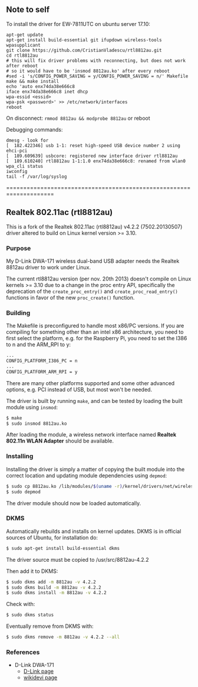 ## Note to self
To install the driver for EW-7811UTC on ubuntu server 17.10:
```
apt-get update
apt-get install build-essential git ifupdown wireless-tools wpasupplicant
git clone https://github.com/CristianVladescu/rtl8812au.git
cd rtl8812au
# this will fix driver problems with reconnecting, but does not work after reboot
# so it would have to be 'insmod 8812au.ko' after every reboot
#sed -i 's/CONFIG_POWER_SAVING = y/CONFIG_POWER_SAVING = n/' Makefile
make && make install
echo 'auto enx74da38e666c8
iface enx74da38e666c8 inet dhcp
wpa-essid <essid>
wpa-psk <password>' >> /etc/network/interfaces
reboot
```

On disconnect:
`rmmod 8812au && modprobe 8812au`
or reboot

Debugging commands:
```
dmesg - look for
[  182.422346] usb 1-1: reset high-speed USB device number 2 using ehci-pci
[  189.609639] usbcore: registered new interface driver rtl8812au
[  189.610240] rtl8812au 1-1:1.0 enx74da38e666c8: renamed from wlan0
wpa_cli status
iwconfig
tail -f /var/log/syslog
```

====================================================================

## Realtek 802.11ac (rtl8812au)

This is a fork of the Realtek 802.11ac (rtl8812au) v4.2.2 (7502.20130507)
driver altered to build on Linux kernel version >= 3.10.

### Purpose

My D-Link DWA-171 wireless dual-band USB adapter needs the Realtek 8812au
driver to work under Linux.

The current rtl8812au version (per nov. 20th 2013) doesn't compile on Linux
kernels >= 3.10 due to a change in the proc entry API, specifically the
deprecation of the `create_proc_entry()` and `create_proc_read_entry()`
functions in favor of the new `proc_create()` function.

### Building

The Makefile is preconfigured to handle most x86/PC versions.  If you are compiling for something other than an intel x86 architecture, you need to first select the platform, e.g. for the Raspberry Pi, you need to set the I386 to n and the ARM_RPI to y:
```sh
...
CONFIG_PLATFORM_I386_PC = n
...
CONFIG_PLATFORM_ARM_RPI = y
```

There are many other platforms supported and some other advanced options, e.g. PCI instead of USB, but most won't be needed.

The driver is built by running `make`, and can be tested by loading the
built module using `insmod`:

```sh
$ make
$ sudo insmod 8812au.ko
```

After loading the module, a wireless network interface named __Realtek 802.11n WLAN Adapter__ should be available.

### Installing

Installing the driver is simply a matter of copying the built module
into the correct location and updating module dependencies using `depmod`:

```sh
$ sudo cp 8812au.ko /lib/modules/$(uname -r)/kernel/drivers/net/wireless
$ sudo depmod
```

The driver module should now be loaded automatically.

### DKMS

Automatically rebuilds and installs on kernel updates. DKMS is in official sources of Ubuntu, for installation do:

```sh
$ sudo apt-get install build-essential dkms 
```

The driver source must be copied to /usr/src/8812au-4.2.2

Then add it to DKMS:

```sh
$ sudo dkms add -m 8812au -v 4.2.2
$ sudo dkms build -m 8812au -v 4.2.2
$ sudo dkms install -m 8812au -v 4.2.2
```

Check with:
```sh
$ sudo dkms status
```
Eventually remove from DKMS with:
```sh
$ sudo dkms remove -m 8812au -v 4.2.2 --all
```

### References

- D-Link DWA-171
  - [D-Link page](http://www.dlink.com/no/nb/home-solutions/connect/adapters/dwa-171-wireless-ac-dual-band-usb-adapter)
  - [wikidevi page](http://wikidevi.com/wiki/D-Link_DWA-171_rev_A1)

